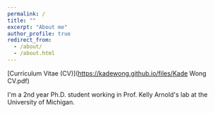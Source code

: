 ```yaml
---
permalink: /
title: ""
excerpt: "About me"
author_profile: true
redirect_from: 
  - /about/
  - /about.html
---
```


[Curriculum Vitae (CV)](https://kadewong.github.io/files/Kade Wong CV.pdf)

I'm a 2nd year Ph.D. student working in Prof. Kelly Arnold's lab at the University of Michigan.
